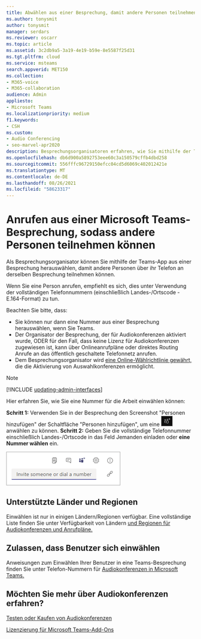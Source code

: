 ```yaml
---
title: Abwählen aus einer Besprechung, damit andere Personen teilnehmen können
ms.author: tonysmit
author: tonysmit
manager: serdars
ms.reviewer: oscarr
ms.topic: article
ms.assetid: 3c2db9a5-3a19-4e19-b59e-8e5587f25d31
ms.tgt.pltfrm: cloud
ms.service: msteams
search.appverid: MET150
ms.collection:
- M365-voice
- M365-collaboration
audience: Admin
appliesto:
- Microsoft Teams
ms.localizationpriority: medium
f1.keywords:
- CSH
ms.custom:
- Audio Conferencing
- seo-marvel-apr2020
description: Besprechungsorganisatoren erfahren, wie Sie mithilfe der Teams-App auswählen, damit andere Personen über ihr Telefon an derselben Besprechung teilnehmen können.
ms.openlocfilehash: db6d900a5892753eee60c3a150579cffb4dbd258
ms.sourcegitcommit: 556fffc96729150efcc04cd5d6069c402012421e
ms.translationtype: MT
ms.contentlocale: de-DE
ms.lasthandoff: 08/26/2021
ms.locfileid: "58623317"
---
```

# <a name="dialing-out-from-a-microsoft-teams-meeting-so-other-people-can-join-it"></a>Anrufen aus einer Microsoft Teams-Besprechung, sodass andere Personen teilnehmen können

Als Besprechungsorganisator können Sie mithilfe der Teams-App aus einer Besprechung herauswählen, damit andere Personen über ihr Telefon an derselben Besprechung teilnehmen können.

Wenn Sie eine Person anrufen, empfiehlt es sich, dies unter Verwendung der vollständigen Telefonnummern (einschließlich Landes-/Ortscode - E.164-Format) zu tun.
  
  Beachten Sie bitte, dass:

- Sie können nur dann eine Nummer aus einer Besprechung herauswählen, wenn Sie Teams.
- Der Organisator der Besprechung, der für Audiokonferenzen aktiviert wurde, ODER für den Fall, dass keine Lizenz für Audiokonferenzen zugewiesen ist, kann über Onlineanrufpläne oder direktes Routing Anrufe an das öffentlich geschaltete Telefonnetz anrufen.
- Dem Besprechungsorganisator wird [eine Online-Wählrichtlinie gewährt,](/powershell/module/skype/grant-csdialoutpolicy?view=skype-ps) die die Aktivierung von Auswahlkonferenzen ermöglicht.

> [!NOTE]
> [!INCLUDE [updating-admin-interfaces](includes/updating-admin-interfaces.md)]

Hier erfahren Sie, wie Sie eine Nummer für die Arbeit einwählen können:

 **Schritt 1:** Verwenden Sie in  der Besprechung den Screenshot "Personen hinzufügen" der Schaltfläche "Personen hinzufügen", um eine ![ Telefonnummer ](media/add-people-button.png) anwählen zu können.
 **Schritt 2:** Geben Sie die vollständige Telefonnummer einschließlich Landes-/Ortscode in das Feld Jemanden einladen oder **eine Nummer wählen** ein.
  
![Screenshot des Felds "Jemanden einladen oder eine Nummer wählen"](media/invite-someone-box.png)
    
## <a name="supported-countries-and-regions"></a>Unterstützte Länder und Regionen

Einwählen ist nur in einigen Ländern/Regionen verfügbar. Eine vollständige Liste finden Sie unter Verfügbarkeit von Ländern [und Regionen für Audiokonferenzen und Anrufpläne.](country-and-region-availability-for-audio-conferencing-and-calling-plans/country-and-region-availability-for-audio-conferencing-and-calling-plans.md)

## <a name="allow-users-to-dial-in"></a>Zulassen, dass Benutzer sich einwählen

Anweisungen zum Einwählen Ihrer Benutzer in eine Teams-Besprechung finden Sie unter Telefon-Nummern für [Audiokonferenzen in Microsoft Teams.](phone-numbers-for-audio-conferencing-in-teams.md)

## <a name="want-to-know-more-about-audio-conferencing"></a>Möchten Sie mehr über Audiokonferenzen erfahren?

[Testen oder Kaufen von Audiokonferenzen](try-or-purchase-audio-conferencing-in-office-365-for-teams.md)
    
[Lizenzierung für Microsoft Teams-Add-Ons](./teams-add-on-licensing/microsoft-teams-add-on-licensing.md)